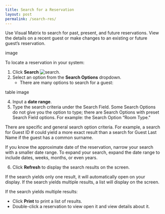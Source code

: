 ```yaml
---
title: Search for a Reservation
layout: post
permalink: /search-res/
---
```


Use Visual Matrix to search for past, present, and future reservations. View the details on
a recent guest or make changes to an existing or future guest’s reservation.

image

To locate a reservation in your system:
1. Click **Search** <img src="/portfolio/images/Search-for-a-Reservation.jpg" alt="search">.
2. Select an option from the **Search Options** dropdown.
     - There are many options to search for a guest:

table image

4. Input a **date range**.
5. Type the search criteria under the Search Field.
Some Search Options do not give you the option to type; there are Search Options
with preset Search Field options. For example: the Search Option “Room Type."

There are specific and general search option criteria. For example, a search for Guest
ID # could yield a more exact result than a search for Guest Last Name if the guest
has a common surname.

If you know the approximate date of the reservation, narrow your search with a
smaller date range. To expand your search, expand the date range to include dates,
weeks, months, or even years.

6. Click **Refresh** to display the search results on the screen.

If the search yields only one result, it will automatically open on your display. If the
search yields multiple results, a list will display on the screen.

If the search yields multiple results:
- Click **Print** to print a list of results.
- Double-click a reservation to view open it and view details about it.
